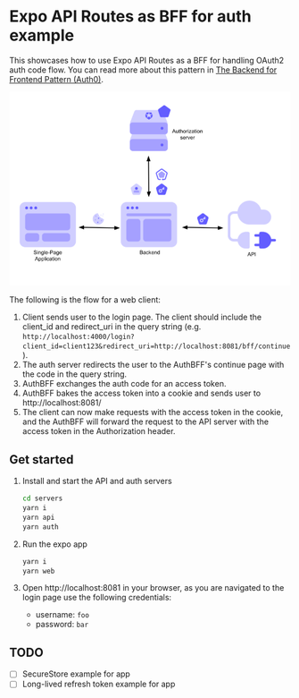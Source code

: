 # Expo API Routes as BFF for auth example

This showcases how to use Expo API Routes as a BFF for handling OAuth2 auth code flow. You can read more about this pattern in [The Backend for Frontend Pattern (Auth0)](https://auth0.com/blog/the-backend-for-frontend-pattern-bff/).

![BFF Diagram](docs/bff.png)

The following is the flow for a web client:

1. Client sends user to the login page. The client should include the client_id and redirect_uri in the query string (e.g. `http://localhost:4000/login?client_id=client123&redirect_uri=http://localhost:8081/bff/continue`).
2. The auth server redirects the user to the AuthBFF's continue page with the code in the query string.
3. AuthBFF exchanges the auth code for an access token.
4. AuthBFF bakes the access token into a cookie and sends user to http://localhost:8081/
5. The client can now make requests with the access token in the cookie, and the AuthBFF will forward the request to the API server with the access token in the Authorization header.

## Get started

1. Install and start the API and auth servers

   ```bash
   cd servers
   yarn i
   yarn api
   yarn auth
   ```

2. Run the expo app

   ```bash
   yarn i
   yarn web
   ```

3. Open http://localhost:8081 in your browser, as you are navigated to the login page use the following credentials:

   - username: `foo`
   - password: `bar`

## TODO

- [ ] SecureStore example for app
- [ ] Long-lived refresh token example for app
